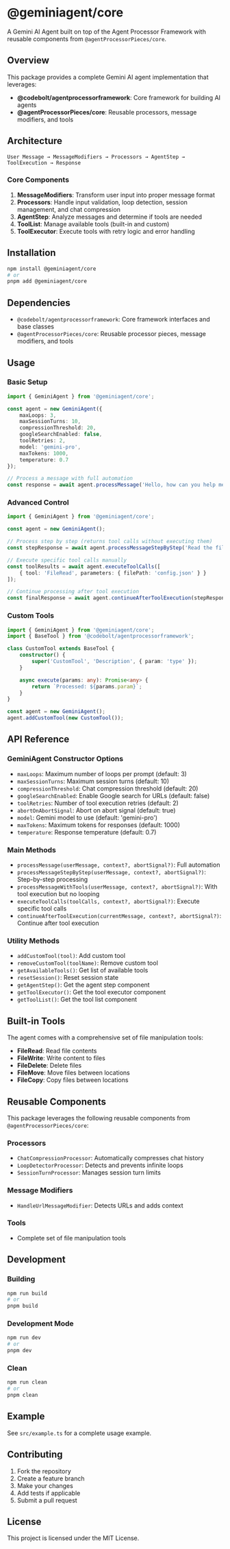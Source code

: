 # @geminiagent/core

A Gemini AI Agent built on top of the Agent Processor Framework with reusable components from `@agentProcessorPieces/core`.

## Overview

This package provides a complete Gemini AI agent implementation that leverages:
- **@codebolt/agentprocessorframework**: Core framework for building AI agents
- **@agentProcessorPieces/core**: Reusable processors, message modifiers, and tools

## Architecture

```
User Message → MessageModifiers → Processors → AgentStep → ToolExecution → Response
```

### Core Components

1. **MessageModifiers**: Transform user input into proper message format
2. **Processors**: Handle input validation, loop detection, session management, and chat compression
3. **AgentStep**: Analyze messages and determine if tools are needed
4. **ToolList**: Manage available tools (built-in and custom)
5. **ToolExecutor**: Execute tools with retry logic and error handling

## Installation

```bash
npm install @geminiagent/core
# or
pnpm add @geminiagent/core
```

## Dependencies

- `@codebolt/agentprocessorframework`: Core framework interfaces and base classes
- `@agentProcessorPieces/core`: Reusable processor pieces, message modifiers, and tools

## Usage

### Basic Setup

```typescript
import { GeminiAgent } from '@geminiagent/core';

const agent = new GeminiAgent({
    maxLoops: 3,
    maxSessionTurns: 10,
    compressionThreshold: 20,
    googleSearchEnabled: false,
    toolRetries: 2,
    model: 'gemini-pro',
    maxTokens: 1000,
    temperature: 0.7
});

// Process a message with full automation
const response = await agent.processMessage('Hello, how can you help me?');
```

### Advanced Control

```typescript
import { GeminiAgent } from '@geminiagent/core';

const agent = new GeminiAgent();

// Process step by step (returns tool calls without executing them)
const stepResponse = await agent.processMessageStepByStep('Read the file config.json');

// Execute specific tool calls manually
const toolResults = await agent.executeToolCalls([
    { tool: 'FileRead', parameters: { filePath: 'config.json' } }
]);

// Continue processing after tool execution
const finalResponse = await agent.continueAfterToolExecution(stepResponse);
```

### Custom Tools

```typescript
import { GeminiAgent } from '@geminiagent/core';
import { BaseTool } from '@codebolt/agentprocessorframework';

class CustomTool extends BaseTool {
    constructor() {
        super('CustomTool', 'Description', { param: 'type' });
    }

    async execute(params: any): Promise<any> {
        return `Processed: ${params.param}`;
    }
}

const agent = new GeminiAgent();
agent.addCustomTool(new CustomTool());
```

## API Reference

### GeminiAgent Constructor Options

- `maxLoops`: Maximum number of loops per prompt (default: 3)
- `maxSessionTurns`: Maximum session turns (default: 10)
- `compressionThreshold`: Chat compression threshold (default: 20)
- `googleSearchEnabled`: Enable Google search for URLs (default: false)
- `toolRetries`: Number of tool execution retries (default: 2)
- `abortOnAbortSignal`: Abort on abort signal (default: true)
- `model`: Gemini model to use (default: 'gemini-pro')
- `maxTokens`: Maximum tokens for responses (default: 1000)
- `temperature`: Response temperature (default: 0.7)

### Main Methods

- `processMessage(userMessage, context?, abortSignal?)`: Full automation
- `processMessageStepByStep(userMessage, context?, abortSignal?)`: Step-by-step processing
- `processMessageWithTools(userMessage, context?, abortSignal?)`: With tool execution but no looping
- `executeToolCalls(toolCalls, context?, abortSignal?)`: Execute specific tool calls
- `continueAfterToolExecution(currentMessage, context?, abortSignal?)`: Continue after tool execution

### Utility Methods

- `addCustomTool(tool)`: Add custom tool
- `removeCustomTool(toolName)`: Remove custom tool
- `getAvailableTools()`: Get list of available tools
- `resetSession()`: Reset session state
- `getAgentStep()`: Get the agent step component
- `getToolExecutor()`: Get the tool executor component
- `getToolList()`: Get the tool list component

## Built-in Tools

The agent comes with a comprehensive set of file manipulation tools:

- **FileRead**: Read file contents
- **FileWrite**: Write content to files
- **FileDelete**: Delete files
- **FileMove**: Move files between locations
- **FileCopy**: Copy files between locations

## Reusable Components

This package leverages the following reusable components from `@agentProcessorPieces/core`:

### Processors
- `ChatCompressionProcessor`: Automatically compresses chat history
- `LoopDetectorProcessor`: Detects and prevents infinite loops
- `SessionTurnProcessor`: Manages session turn limits

### Message Modifiers
- `HandleUrlMessageModifier`: Detects URLs and adds context

### Tools
- Complete set of file manipulation tools

## Development

### Building

```bash
npm run build
# or
pnpm build
```

### Development Mode

```bash
npm run dev
# or
pnpm dev
```

### Clean

```bash
npm run clean
# or
pnpm clean
```

## Example

See `src/example.ts` for a complete usage example.

## Contributing

1. Fork the repository
2. Create a feature branch
3. Make your changes
4. Add tests if applicable
5. Submit a pull request

## License

This project is licensed under the MIT License.